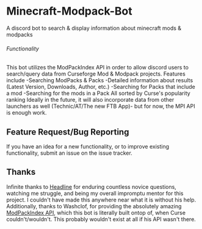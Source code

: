 # Minecraft-Modpack-Bot
A discord bot to search &amp; display information about minecraft mods &amp; modpacks
###### Functionality
This bot utilizes the ModPackIndex API in order to allow discord users to search/query data from Curseforge Mod & Modpack projects.
Features include
-Searching ModPacks & Packs
   -Detailed information about results (Latest Version, Downloads, Author, etc.)
-Searching for Packs that include a mod
-Searching for the mods in a Pack
All sorted by Curse's popularity ranking
Ideally in the future, it will also incorporate data from other launchers as well (Technic/AT/The new FTB App)- but for now, the MPI API is enough work.

## Feature Request/Bug Reporting
If you have an idea for a new functionality, or to improve existing functionality, submit an issue on the issue tracker.
## Thanks
Infinite thanks to [Headline](https://github.com/Headline) for enduring countless novice questions, watching me struggle, and being my overall impromptu mentor for this project. I couldn't have made this anywhere near what it is without his help.
Additionally, thanks to Washclof, for providing the absolutely amazing [ModPackIndex API](https://modpackindex.docs.apiary.io/), which this bot is literally built ontop of, when Curse couldn't/wouldn't. This probably wouldn't exist at all if his API wasn't there. 
